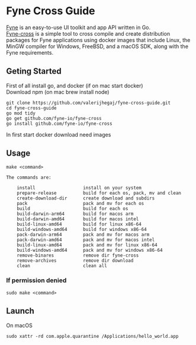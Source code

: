 # Fyne Cross Guide

[Fyne](https://github.com/fyne-io/fyne) is an easy-to-use UI toolkit and app API written in Go. \
[Fyne-cross](https://github.com/fyne-io/fyne-cross) is a simple tool to cross compile and create distribution packages for Fyne applications using docker images that include Linux, the MinGW compiler for Windows, FreeBSD, and a macOS SDK, along with the Fyne requirements.

## Geting Started

First of all install go, and docker (if on mac start docker) \
Download npm (on mac brew install node)

    git clone https://github.com/valerijhegaj/fyne-cross-guide.git
    cd fyne-cross-guide
    go mod tidy
    go get github.com/fyne-io/fyne-cross
    go install github.com/fyne-io/fyne-cross

In first start docker download need images

## Usage

    make <command>
    
    The commands are:
    
		install                  install on your system
		prepare-release          build for each os, pack, mv and clean
		create-download-dir      create download and subdirs
		pack                     pack and mv for each os
		build                    build for each os
		build-darwin-arm64       build for macos arm
		build-darwin-amd64       build for macos intel
		build-linux-amd64        build for linux x86-64
		build-windows-amd64      build for windows x86-64
		pack-darwin-arm64        pack and mv for macos arm
		pack-darwin-amd64        pack and mv for macos intel
		build-linux-amd64        pack and mv for linux x86-64
		build-windows-amd64      pack and mv for windows x86-64
		remove-binares           remove dir fyne-cross
		remove-archives          remove dir download
		clean                    clean all

### If permission denied

    sudo make <command>

## Launch

On macOS

    sudo xattr -rd com.apple.quarantine /Applications/hello_world.app
